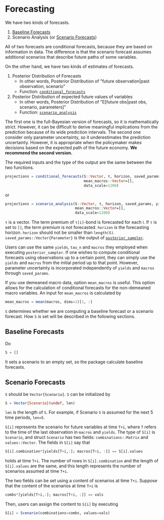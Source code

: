 # Forecasting

We have two kinds of forecasts.

1. [Baseline Forecasts](@ref)
2. Scenario Analysis (or [Scenario Forecasts](@ref))

All of two forecasts are conditional forecasts, because they are based on information in data. The difference is that the scenario forecast assumes additional scenarios that describe future paths of some variables.

On the other hand, we have two kinds of estimates of forecasts.

1. Posterior Distribution of Forecasts
   - In other words, Posterior Distribution of "future observation|past observation, scenario"
   - Function: [`conditional_forecasts`](@ref)
2. Posterior Distribution of expected future values of variables
   - In other words, Posterior Distribution of "E[future obs|past obs, scenario, parameters]"
   - Function: [`scenario_analysis`](@ref)

The first one is the full-Bayesian version of forecasts, so it is mathematically strict. However, it can be difficult to derive meaningful implications from the prediction because of its wide prediction intervals. The second one consider only parameter uncertainty, so it underestimates the prediction uncertainty. However, it is appropriate when the policymaker makes decisions based on the expected path of the future economy. **We recommend the second version.**

The required inputs and the type of the output are the same between the two functions.

```julia
projections = conditional_forecasts(S::Vector, τ, horizon, saved_params, yields, macros, tau_n;
                                    mean_macros::Vector=[],
                                    data_scale=1200)
```

or

```julia
projections = scenario_analysis(S::Vector, τ, horizon, saved_params, yields, macros, tau_n;
                                mean_macros::Vector=[],
                                data_scale=1200)
```

`τ` is a vector. The term premium of `τ[i]`-bond is forecasted for each i. If `τ` is set to `[]`, the term premium is not forecasted. `horizon` is the forecasting horizon. `horizon` should not be smaller than `length(S)`. `saved_params::Vector{Parameter}` is the output of [`posterior_sampler`](@ref).

Users can use the same `yields`, `tau_n` and `macros` they employed when executing `posterior_sampler`. If one wishes to compute conditional forecasts using observations up to a certain point, they can simply use the `yields` and `macros` from the initial period up to that point. However, parameter uncertainty is incorporated independently of `yields` and `macros` through `saved_params`.

If you use demeaned macro data, option `mean_macros` is useful. This option allows for the calculation of conditional forecasts for the non-demeaned macro variables. An input for `mean_macros` is calculated by

```julia
mean_macros = mean(macros, dims=1)[1, :]
```

`S` determines whether we are computing a baseline forecast or a scenario forecast. How `S` is set will be described in the following sections.

## Baseline Forecasts

Do

```julia
S = []
```

It sets a scenario to an empty set, so the package calculate baseline forecasts.

## Scenario Forecasts

`S` should be `Vector{Scenario}`. `S` can be initialized by

```julia
S = Vector{Scenario}(undef, len)
```

`len` is the length of `S`. For example, if Scenario `S` is assumed for the next 5 time periods, `len=5`.

`S[i]` represents the scenario for future variables at time `T+i`, where `T` refers to the time of the last observation in `macros` and `yields`. The type of `S[i]` is `Scenario`, and struct `Scenario` has two fields: `combinations::Matrix` and `values::Vector`. The fields in `S[i]` say that

```julia
S[i].combination*[yields[T+i,:]; macros[T+i, :]] == S[i].values
```

holds at time `T+i`. The number of rows in `S[i].combination` and the length of `S[i].values` are the same, and this length represents the number of scenarios assumed at time `T+i`.

The two fields can be set using a content of scenarios at time `T+i`. Suppose that the content of the scenarios at time `T+i` is

```julia
combs*[yields[T+i,:]; macros[T+i, :]] == vals
```

Then, users can assign the content to `S[i]` by executing

```julia
S[i] = Scenario(combinations=combs, values=vals)
```
